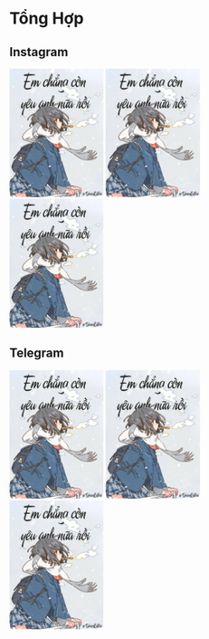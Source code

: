 # Tổng Hợp

## Instagram

<img src="./screenshots/instagram/1.jpg" width="33%">
<img src="./screenshots/instagram/1.jpg" width="33%">
<img src="./screenshots/instagram/1.jpg" width="33%">

## Telegram

<img src="./screenshots/instagram/1.jpg" width="33%">
<img src="./screenshots/instagram/1.jpg" width="33%">
<img src="./screenshots/instagram/1.jpg" width="33%">
